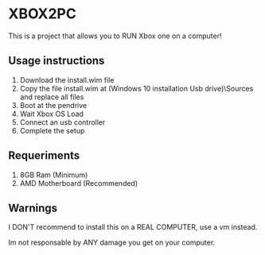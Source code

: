 # XBOX2PC

This is a project that allows you to RUN Xbox one on a computer!

## Usage instructions
1. Download the install.wim file
2. Copy the file install.wim at (Windows 10 installation Usb drive)\Sources and replace all files
3. Boot at the pendrive
4. Wait Xbox OS Load
5. Connect an usb controller
6. Complete the setup

## Requeriments
1. 8GB Ram (Minimum)
2. AMD Motherboard (Recommended)

## Warnings
I DON'T recommend to install this on a REAL COMPUTER, use a vm instead.

Im not responsable by ANY damage you get on your computer.
